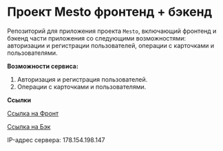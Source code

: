 # **Проект Mesto фронтенд + бэкенд**

Репозиторий для приложения проекта `Mesto`, включающий фронтенд и бэкенд части приложения со следующими возможностями:
авторизации и регистрации пользователей, операции с карточками и пользователями. 

**Возможности сервиса:**

1. Авторизация и регистрация пользователей.
2. Операции с карточками и пользователями.

**Ссылки**

[Ссылка на Фронт](https://domainname.khantagiev.nomoredomains.club/)

[Ссылка на Бэк](https://api.domainname.khantagiev.nomoredomains.club/)

IP-адрес сервера: 178.154.198.147
